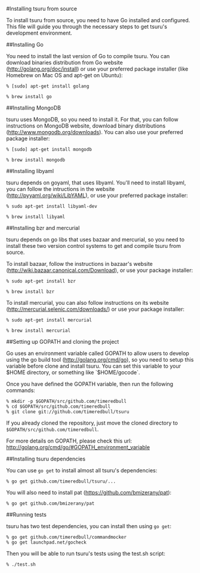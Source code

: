 #Installing tsuru from source

To install tsuru from source, you need to have Go installed and configured.
This file will guide you through the necessary steps to get tsuru's development
environment.

##Installing Go

You need to install the last version of Go to compile tsuru. You can download
binaries distribution from Go website (http://golang.org/doc/install) or use
your preferred package installer (like Homebrew on Mac OS and apt-get on
Ubuntu):

    % [sudo] apt-get install golang

    % brew install go

##Installing MongoDB

tsuru uses MongoDB, so you need to install it. For that, you can follow
instructions on MongoDB website, download binary distributions
(http://www.mongodb.org/downloads). You can also use your preferred package
installer:

    % [sudo] apt-get install mongodb

    % brew install mongodb

##Installing libyaml

tsuru depends on goyaml, that uses libyaml. You'll need to install libyaml, you
can follow the intructions in the website (http://pyyaml.org/wiki/LibYAML), or
use your preferred package installer:

    % sudo apt-get install libyaml-dev

    % brew install libyaml

##Installing bzr and mercurial

tsuru depends on go libs that uses bazaar and mercurial, so you need to install
these two version control systems to get and compile tsuru from source.

To install bazaar, follow the instructions in bazaar's website
(http://wiki.bazaar.canonical.com/Download), or use your package installer:

    % sudo apt-get install bzr

    % brew install bzr

To install mercurial, you can also follow instructions on its website
(http://mercurial.selenic.com/downloads/) or use your package installer:

    % sudo apt-get install mercurial

    % brew install mercurial

##Setting up GOPATH and cloning the project

Go uses an environment variable called GOPATH to allow users to develop using
the go build tool (http://golang.org/cmd/go), so you need to setup this
variable before clone and install tsuru. You can set this variable to your
$HOME directory, or something like `$HOME/gocode`.

Once you have defined the GOPATH variable, then run the following commands:

    % mkdir -p $GOPATH/src/github.com/timeredbull
    % cd $GOPATH/src/github.com/timeredbull
    % git clone git://github.com/timeredbull/tsuru

If you already cloned the repository, just move the cloned directory to
`$GOPATH/src/github.com/timeredbull`.

For more details on GOPATH, please check this url:
http://golang.org/cmd/go/#GOPATH_environment_variable

##Installing tsuru dependencies

You can use `go get` to install almost all tsuru's dependencies:

    % go get github.com/timeredbull/tsuru/...

You will also need to install pat (https://github.com/bmizerany/pat):

    % go get github.com/bmizerany/pat

##Running tests

tsuru has two test dependencies, you can install then using `go get`:

    % go get github.com/timeredbull/commandmocker
    % go get launchpad.net/gocheck

Then you will be able to run tsuru's tests using the test.sh script:

    % ./test.sh
